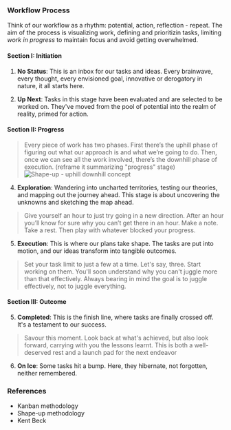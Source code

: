 ### Workflow Process

Think of our workflow as a rhythm: potential, action, reflection - repeat.
The aim of the process is visualizing work, defining and prioritizin tasks, limiting *work in progress* to maintain focus and avoid getting overwhelmed.

#### Section I: Initiation

1. **No Status**: This is an inbox for our tasks and ideas. Every brainwave, every thought, every envisioned goal, innovative or derogatory in nature, it all starts here.

2. **Up Next**: Tasks in this stage have been evaluated and are selected to be worked on. They've moved from the pool of potential into the realm of reality, primed for action. 

#### Section II: Progress

> Every piece of work has two phases. First there’s the uphill phase of figuring out what our approach is and what we’re going to do. Then, once we can see all the work involved, there’s the downhill phase of execution. (reframe it summarizing "progress" stage)
> ![Shape-up - uphill downhill concept](https://basecamp.com/assets/books/shapeup/3.4/hill_concept-a0a77c0ebb209b61899b8b4cdb1a315f2807e3fdc2e1d2373e2f19060725f042.png)

4. **Exploration**: Wandering into uncharted territories, testing our theories, and mapping out the journey ahead. This stage is about uncovering the unknowns and sketching the map ahead.

> Give yourself an hour to just try going in a new direction. After an hour you’ll know for sure why you can’t get there in an hour. Make a note. Take a rest. Then play with whatever blocked your progress.

5. **Execution**: This is where our plans take shape. The tasks are put into motion, and our ideas transform into tangible outcomes. 

> Set your task limit to just a few at a time. Let's say, three. Start working on them. You'll soon understand why you can't juggle more than that effectively. Always bearing in mind the goal is to juggle effectively, not to juggle everything.

#### Section III: Outcome

5. **Completed**: This is the finish line, where tasks are finally crossed off. It's a testament to our success.

> Savour this moment. Look back at what's achieved, but also look forward, carrying with you the lessons learnt. This is both a well-deserved rest and a launch pad for the next endeavor

6. **On Ice**: Some tasks hit a bump. Here, they hibernate, not forgotten, neither remembered.

### References

- Kanban methodology
- Shape-up methodology
- Kent Beck 
